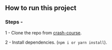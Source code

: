 ## How to run this project

### Steps -

1 - Clone the repo from [crash-course](https://github.com/zahidkhan846/web3-crash-course).

2 - Install dependencies. (`npm i or yarn install`).
